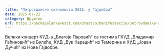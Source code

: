 ```yaml
---
title: "Петровданске свечаности 2025. у Гајдобри"
date: 2025-07-21
category: Друштво
url: https://backapalankavesti.com/drustvo/manifestacije/petrovdanske-svecanosti-2025-u-gajdobri/
---
```


Велики концерт КУД-а „Благоје Паровић“ са гостима ГКУД „Владимир Гаћиновић“ из Билеће, КУД „Вук Караџић“ из Темерина и КУД „Јован Дучић“ из Нове Гајдобре.

